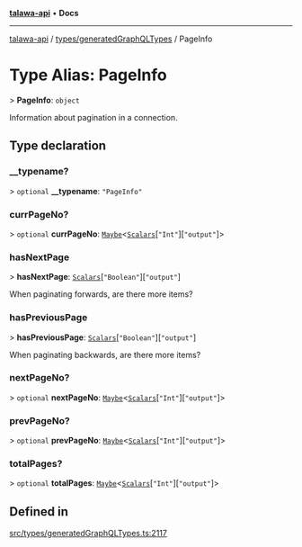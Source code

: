 [**talawa-api**](../../../README.md) • **Docs**

***

[talawa-api](../../../modules.md) / [types/generatedGraphQLTypes](../README.md) / PageInfo

# Type Alias: PageInfo

\> **PageInfo**: `object`

Information about pagination in a connection.

## Type declaration

### \_\_typename?

\> `optional` **\_\_typename**: `"PageInfo"`

### currPageNo?

\> `optional` **currPageNo**: [`Maybe`](Maybe.md)\<[`Scalars`](Scalars.md)\[`"Int"`\]\[`"output"`\]\>

### hasNextPage

\> **hasNextPage**: [`Scalars`](Scalars.md)\[`"Boolean"`\]\[`"output"`\]

When paginating forwards, are there more items?

### hasPreviousPage

\> **hasPreviousPage**: [`Scalars`](Scalars.md)\[`"Boolean"`\]\[`"output"`\]

When paginating backwards, are there more items?

### nextPageNo?

\> `optional` **nextPageNo**: [`Maybe`](Maybe.md)\<[`Scalars`](Scalars.md)\[`"Int"`\]\[`"output"`\]\>

### prevPageNo?

\> `optional` **prevPageNo**: [`Maybe`](Maybe.md)\<[`Scalars`](Scalars.md)\[`"Int"`\]\[`"output"`\]\>

### totalPages?

\> `optional` **totalPages**: [`Maybe`](Maybe.md)\<[`Scalars`](Scalars.md)\[`"Int"`\]\[`"output"`\]\>

## Defined in

[src/types/generatedGraphQLTypes.ts:2117](https://github.com/PalisadoesFoundation/talawa-api/blob/f4877b986932181336f42a7336754de05976cd97/src/types/generatedGraphQLTypes.ts#L2117)

